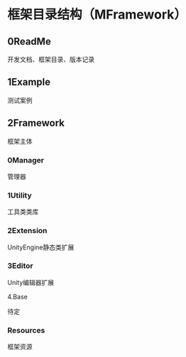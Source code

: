 # 框架目录结构（MFramework）

## 0ReadMe

开发文档、框架目录、版本记录

## 1Example

测试案例

## 2Framework

框架主体

### 0Manager

管理器

### 1Utility

工具类类库

### 2Extension

UnityEngine静态类扩展

### 3Editor

Unity编辑器扩展

4.Base

待定

### Resources

框架资源









